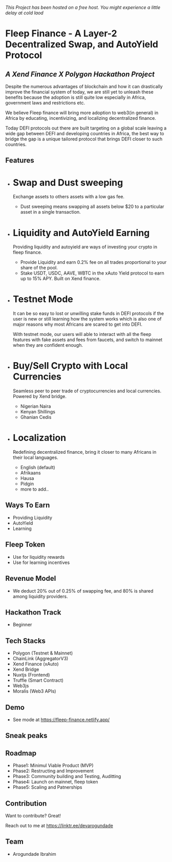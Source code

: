 *This Project has been hosted on a free host. You might experience a little delay at cold laod*

# Fleep Finance - A Layer-2 Decentralized Swap, and AutoYield Protocol
## _A Xend Finance X Polygon Hackathon Project_

Despite the numerous advantages of blockchain and how it can drastically improve the financial system of today, we are still yet to unleash these benefits because the adoption is still quite low especially in Africa, government laws and restrictions etc.

We believe Fleep finance will bring more adoption to web3(in general) in Africa by educating, incentivizing, and localizing decentralized finance.

Today DEFI protocols out there are built targeting on a global scale leaving a wide gap between DEFI and developing countries in Africa, the best way to 
bridge the gap is a unique tailored protocol that brings DEFI closer to such countries.

## Features
- # Swap and Dust sweeping 
    Exchange assets to others assets with a low gas fee.
  - Dust sweeping means swapping all assets below $20 to a particular asset in a single transaction.

- # Liquidity and AutoYield Earning
    Providing liquidity and autoyield are ways of investing your crypto in fleep finance.
    
  - Provide Liquidity and earn 0.2% fee on all trades proportional to your share of the pool.
  - Stake USDT, USDC, AAVE, WBTC in the xAuto Yield protocol to earn up to 15% APY. Built on Xend finance.
    
- # Testnet Mode
    It can be so easy to lost or unwilling stake funds in DEFI protocols if the user is new or still learning how the system works which is also one of major reasons why most Africans are scared to get into DEFI.
    
    With testnet mode, our users will able to interact with all the fleep features with fake assets and fees from faucets, and switch to mainnet when they are confident enough.
  
- # Buy/Sell Crypto with Local Currencies
    Seamless peer to peer trade of cryptocurrencies and local currencies. Powered by Xend bridge.
  - Nigerian Naira
  - Kenyan Shillings
  - Ghanian Cedis
  
- # Localization
    Redefining decentralized finance, bring it closer to many Africans in their local languages.
  - English (default)
  - Afrikaans
  - Hausa
  - Pidgin
  - more to add..
  
## Ways To Earn 
- Providing Liquidity
- AutoYield
- Learning 

## Fleep Token
- Use for liquidity rewards
- Use for learning incentives

## Revenue Model
- We deduct 20% out of 0.25% of swapping fee, and 80% is shared among liquidity providers.

## Hackathon Track
- Beginner
  
## Tech Stacks

- Polygon (Testnet & Mainnet)
- ChainLink (AggregatorV3)
- Xend Finance (xAuto)
- Xend Bridge 
- Nuxtjs (Frontend)
- Truffle (Smart Contract)
- Web3js
- Moralis (Web3 APIs)

## Demo
- See mode at https://fleep-finance.netlify.app/

## Sneak peaks
   
## Roadmap
- Phase1: Minimul Viable Product (MVP)
- Phase2: Restructing and Improvement
- Phase3: Community building and Testing, Auditting
- Phase4: Launch on mainnet, fleep token
- Phase5: Scaling and Patnerships

## Contribution

Want to contribute? Great!

Reach out to me at https://linktr.ee/devarogundade

## Team
- Arogundade Ibrahim
